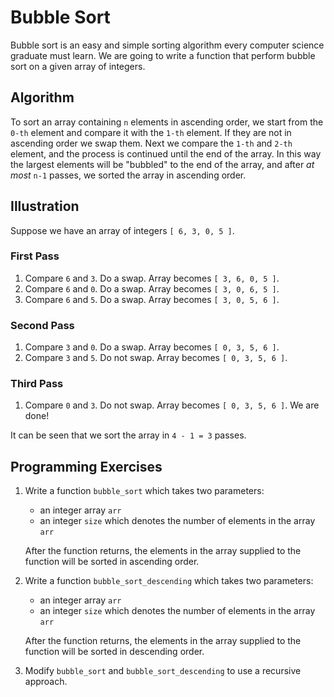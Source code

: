 # Bubble Sort

Bubble sort is an easy and simple sorting algorithm every computer science
graduate must learn. We are going to write a function that perform bubble sort
on a given array of integers.

## Algorithm

To sort an array containing `n` elements in ascending order, we start from the 
`0-th` element and compare it with the `1-th` element. If they are not in 
ascending order we swap them. Next we compare the `1-th` and `2-th` element, 
and the process is continued until the end of the array. In this way the 
largest elements will be "bubbled" to the end of the array, and after *at most*
`n-1` passes, we sorted the array in ascending order.

## Illustration

Suppose we have an array of integers `[ 6, 3, 0, 5 ]`.

### First Pass

1. Compare `6` and `3`. Do a swap. Array becomes `[ 3, 6, 0, 5 ]`.
1. Compare `6` and `0`. Do a swap. Array becomes `[ 3, 0, 6, 5 ]`.
1. Compare `6` and `5`. Do a swap. Array becomes `[ 3, 0, 5, 6 ]`.

### Second Pass

1. Compare `3` and `0`. Do a swap. Array becomes `[ 0, 3, 5, 6 ]`.
1. Compare `3` and `5`. Do not swap. Array becomes `[ 0, 3, 5, 6 ]`.

### Third Pass

1. Compare `0` and `3`. Do not swap. Array becomes `[ 0, 3, 5, 6 ]`. We are 
done!

It can be seen that we sort the array in `4 - 1 = 3` passes.

## Programming Exercises

1. Write a function `bubble_sort` which takes two parameters:
    - an integer array `arr`
    - an integer `size` which denotes the number of elements in the array `arr`

    After the function returns, the elements in the array supplied to the 
    function will be sorted in ascending order.
1. Write a function `bubble_sort_descending` which takes two parameters:
    - an integer array `arr`
    - an integer `size` which denotes the number of elements in the array `arr`

    After the function returns, the elements in the array supplied to the 
    function will be sorted in descending order.
1. Modify `bubble_sort` and `bubble_sort_descending` to use a recursive
approach.
